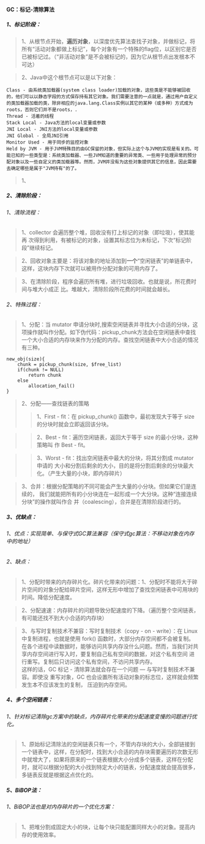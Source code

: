 #### GC：标记-清除算法
##### 1、标记阶段：
> 1、从根节点开始，**遍历对象**，以深度优先算法查找子对象，并做标记，将所有“活动对象都做上标记”，每个对象有一个特殊的flag位，以区别它是否已被标记过。（“非活动对象”是不会被标记的，因为它从根节点出发根本不可达）

> 2、Java中这个根节点可以是以下对象：

```
Class - 由系统类加载器(system class loader)加载的对象，这些类是不能够被回收的，他们可以以静态字段的方式保存持有其它对象。我们需要注意的一点就是，通过用户自定义的类加载器加载的类，除非相应的java.lang.Class实例以其它的某种（或多种）方式成为roots，否则它们并不是roots，.
Thread - 活着的线程
Stack Local - Java方法的local变量或参数
JNI Local - JNI方法的local变量或参数
JNI Global - 全局JNI引用
Monitor Used - 用于同步的监控对象
Held by JVM - 用于JVM特殊目的由GC保留的对象，但实际上这个与JVM的实现是有关的。可能已知的一些类型是：系统类加载器、一些JVM知道的重要的异常类、一些用于处理异常的预分配对象以及一些自定义的类加载器等。然而，JVM并没有为这些对象提供其它的信息，因此需要去确定哪些是属于"JVM持有"的了。
```


> 1、

##### 2、清除阶段：
###### 1、清除流程：
> 1、collector 会遍历整个堆，回收没有打上标记的对象（即垃圾），使其能再
次得到利用，有被标记的对象，设置其标志位为未标记，下次“标记阶段”继续标记。

> 2、回收对象主要是：将该对象的地址添加到**一个**“空闲链表”的单链表中，这样，这块内存下次就可以被用作分配对象的可用内存了。

> 3、在清除阶段，程序会遍历所有堆，进行垃圾回收。也就是说，所花费时间与堆大小成正
比。堆越大，清除阶段所花费的时间就会越长。
###### 2、特殊过程：
> 1、分配：当 mutator 申请分块时,搜索空闲链表并寻找大小合适的分块，这项操作就叫作分配。如下伪代码：pickup_chunk方法会在空闲链表中查找一个大小合适的内存块来作为分配的内存。查找空闲链表中大小合适的情况有三种。

```
new_obj(size){
    chunk = pickup_chunk(size, $free_list)
    if(chunk != NULL)
        return chunk
    else
        allocation_fail()
}

```
> 2、分配——查找链表的策略
>> 1、First - fit：在 pickup_chunk() 函数中，最初发现大于等于
size 的分块时就会立即返回该分块。

>> 2、Best - fit：遍历空闲链表，返回大于等于 size 的最小分块，这种策略叫
作 Best - fit。

>> 3、Worst - fit：找出空闲链表中最大的分块，将其分割成 mutator 申请的
大小和分割后剩余的大小，目的是将分割后剩余的分块最大化。（产生大量的小块，即内存碎片）

> 3、合并：根据分配策略的不同可能会产生大量的小分块。但如果它们是连续的，
我们就能把所有的小分块连在一起形成一个大分块。这种“连接连续分块”的操作就叫作合
并（coalescing），合并是在清除阶段进行的。

##### 3、优缺点：
###### 1、优点：实现简单、与保守式GC算法兼容（保守式gc算法：不移动对象在内存中的地址）
###### 2、缺点：
> 1、分配时带来的内存碎片化。碎片化带来的问题：1、分配时不能将大于碎片空间的对象分配给碎片空间，这样无形中增加了查找空闲链表中可用块的时间。降低分配速度。

> 2、分配速速：内存碎片的问题导致分配速度的下降。（遍历整个空闲链表，有可能还找不到大小合适的内存块）

> 3、与写时复制技术不兼容：写时复制技术（copy - on - write）：在 Linux 中复制进程，也就是使用 fork() 函数时，大部分内存空间都不会被复制。在各个进程中读数据时，能够访问共享内存没什么问题。然而，当我们对共享内存空间进行写入时，要复制自己私有空间的数据，对这个私有空间
进行重写。复制后只访问这个私有空间，不访问共享内存。   </br> 这样的话，GC 标记 - 清除算法就会存在一个问题 — 与写时复制技术不兼容。即使没
重写对象，GC 也会设置所有活动对象的标志位，这样就会频繁发生本不应该发生的复制，
压迫到内存空间。

##### 4、多个空闲链表：
###### 1、针对标记清除gc方案中的缺点，内存碎片化带来的分配速度变慢的问题进行优化。
> 1、原始标记清除法的空闲链表只有一个，不管内存块的大小，全部链接到一个链表中，这样，在分配时，找到大小合适的内存块需要遍历的次数无形中就增大了，如果将原来的一个链表根据大小分成多个链表，这样在分配时，就可以根据分配的大小找到特定大小的链表，分配速度就会提高很多，多链表反就是根据这点优化的。

##### 5、BiBOP法：
###### 1、BiBOP法也是对内存碎片的一个优化方案：
> 1、把堆分割成固定大小的块，让每个块只能配置同样大小的对象。提高内存的使用效率。
